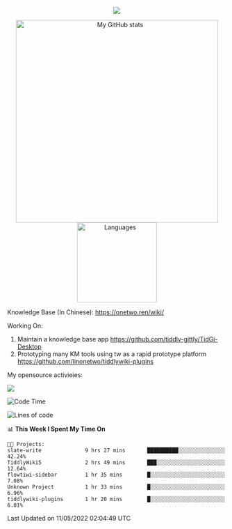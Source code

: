 <a href="https://github.com/linonetwo">
    <p align="center">
        <img src="https://github-profile-trophy.vercel.app/?username=linonetwo&column=7&theme=onedark"/>
    </p>
</a>
<a align="center" href="https://github.com/linonetwo">
  <p align="center">
    <img src="https://github-readme-stats.vercel.app/api?username=linonetwo&show_icons=true&count_private=true" alt="My GitHub stats" width="465"/>
    <img src="https://github-readme-stats.vercel.app/api/top-langs/?username=linonetwo&layout=compact&langs_count=10" alt="Languages" height="183">
  </p>
</a>

Knowledge Base (In Chinese): https://onetwo.ren/wiki/

Working On: 

1. Maintain a knowledge base app https://github.com/tiddly-gittly/TidGi-Desktop
1. Prototyping many KM tools using tw as a rapid prototype platform https://github.com/linonetwo/tiddlywiki-plugins

My opensource activieies:

![](https://visitor-badge.glitch.me/badge?page_id=linonetwo.linonetwo)

<!--START_SECTION:waka-->
![Code Time](http://img.shields.io/badge/Code%20Time-0-blue)

![Lines of code](https://img.shields.io/badge/From%20Hello%20World%20I%27ve%20Written-2%20Million%20lines%20of%20code-blue)

📊 **This Week I Spent My Time On** 

```text
🐱‍💻 Projects: 
slate-write              9 hrs 27 mins       ██████████░░░░░░░░░░░░░░░   42.24% 
TiddlyWiki5              2 hrs 49 mins       ███░░░░░░░░░░░░░░░░░░░░░░   12.64% 
flowtiwi-sidebar         1 hr 35 mins        █░░░░░░░░░░░░░░░░░░░░░░░░   7.08% 
Unknown Project          1 hr 33 mins        █░░░░░░░░░░░░░░░░░░░░░░░░   6.96% 
tiddlywiki-plugins       1 hr 20 mins        █░░░░░░░░░░░░░░░░░░░░░░░░   6.01%

```


 Last Updated on 11/05/2022 02:04:49 UTC
<!--END_SECTION:waka-->
